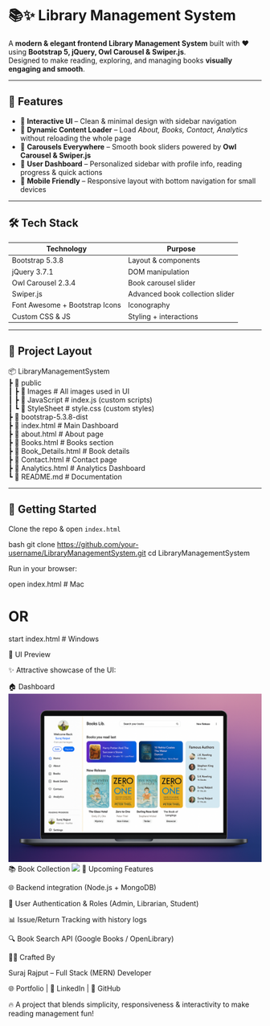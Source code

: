  
# 📚✨ Library Management System  

A **modern & elegant frontend Library Management System** built with ❤️ using **Bootstrap 5, jQuery, Owl Carousel & Swiper.js**.  
Designed to make reading, exploring, and managing books **visually engaging and smooth**.  

---

## 🌟 Features  

- 🔹 **Interactive UI** – Clean & minimal design with sidebar navigation  
- 🔹 **Dynamic Content Loader** – Load *About, Books, Contact, Analytics* without reloading the whole page  
- 🔹 **Carousels Everywhere** – Smooth book sliders powered by **Owl Carousel & Swiper.js**  
- 🔹 **User Dashboard** – Personalized sidebar with profile info, reading progress & quick actions  
- 🔹 **Mobile Friendly** – Responsive layout with bottom navigation for small devices  

---

## 🛠️ Tech Stack  

| Technology      | Purpose                          |
|-----------------|----------------------------------|
| Bootstrap 5.3.8 | Layout & components              |
| jQuery 3.7.1    | DOM manipulation                 |
| Owl Carousel 2.3.4 | Book carousel slider           |
| Swiper.js       | Advanced book collection slider  |
| Font Awesome + Bootstrap Icons | Iconography       |
| Custom CSS & JS | Styling + interactions           |

---

## 📂 Project Layout  



📦 LibraryManagementSystem <br/>
┣ 📂 public <br/>
┃ ┣ 📂 Images # All images used in UI <br/>
┃ ┣ 📂 JavaScript # index.js (custom scripts) <br/>
┃ ┗ 📂 StyleSheet # style.css (custom styles)<br/>
┣ 📂 bootstrap-5.3.8-dist <br/>
┣ 📜 index.html # Main Dashboard  <br/>
┣ 📜 about.html # About page <br/>
┣ 📜 Books.html # Books section  <br/>
┣ 📜 Book_Details.html # Book details <br/>
┣ 📜 Contact.html # Contact page <br/>
┣ 📜 Analytics.html # Analytics Dashboard <br/>
┗ 📜 README.md # Documentation <br/>

---

## 🚀 Getting Started  

Clone the repo & open `index.html`  

bash
git clone https://github.com/your-username/LibraryManagementSystem.git
cd LibraryManagementSystem


Run in your browser:

open index.html   # Mac
# OR
start index.html  # Windows

🎨 UI Preview

✨ Attractive showcase of the UI:

🏠 Dashboard
<img src="https://raw.githubusercontent.com/Suriya2023/Books_Library_Morden_UI/main/public/Images/ss.png" width="700"/> <br/>
📚 Book Collection
<img src="https://raw.githubusercontent.com/Suriya2023/Books_Library_Morden_UI/main/public/Images/gf.jpg" width="700"/>
🔮 Upcoming Features

🌐 Backend integration (Node.js + MongoDB)

🔑 User Authentication & Roles (Admin, Librarian, Student)

📊 Issue/Return Tracking with history logs

🔍 Book Search API (Google Books / OpenLibrary)

👨‍💻 Crafted By

Suraj Rajput – Full Stack (MERN) Developer

🌐 Portfolio
 | 💼 LinkedIn
 | 🐙 GitHub

🔥 A project that blends simplicity, responsiveness & interactivity to make reading management fun!


 
